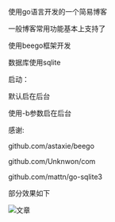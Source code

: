使用go语言开发的一个简易博客

一般博客常用功能基本上支持了


使用beego框架开发


数据库使用sqlite


启动：

默认启在后台

使用-b参数启在后台


感谢:

github.com/astaxie/beego

github.com/Unknwon/com

github.com/mattn/go-sqlite3



部分效果如下

![文章](https://github.com/heweiblog/goblog/tree/master/static/img/topic.png?raw=true)


